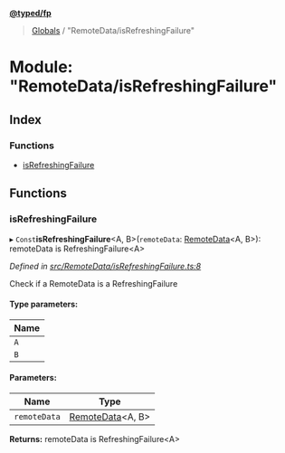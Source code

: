 **[@typed/fp](../README.md)**

> [Globals](../globals.md) / "RemoteData/isRefreshingFailure"

# Module: "RemoteData/isRefreshingFailure"

## Index

### Functions

* [isRefreshingFailure](_remotedata_isrefreshingfailure_.md#isrefreshingfailure)

## Functions

### isRefreshingFailure

▸ `Const`**isRefreshingFailure**\<A, B>(`remoteData`: [RemoteData](_remotedata_remotedata_.md#remotedata)\<A, B>): remoteData is RefreshingFailure\<A>

*Defined in [src/RemoteData/isRefreshingFailure.ts:8](https://github.com/TylorS/typed-fp/blob/f129829/src/RemoteData/isRefreshingFailure.ts#L8)*

Check if a RemoteData is a RefreshingFailure

#### Type parameters:

Name |
------ |
`A` |
`B` |

#### Parameters:

Name | Type |
------ | ------ |
`remoteData` | [RemoteData](_remotedata_remotedata_.md#remotedata)\<A, B> |

**Returns:** remoteData is RefreshingFailure\<A>
